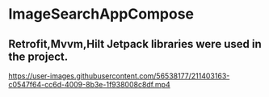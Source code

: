 # ImageSearchAppCompose
## Retrofit,Mvvm,Hilt Jetpack libraries were used in the project.

<table>




https://user-images.githubusercontent.com/56538177/211403163-c0547f64-cc6d-4009-8b3e-1f938008c8df.mp4


   
  </table>
  

